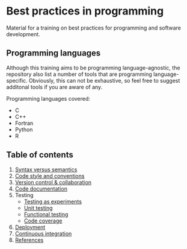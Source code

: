 # Best practices in programming

Material for a training on best practices for programming and software
development.


## Programming languages

Although this training aims to be programming language-agnostic, the repository
also list a number of tools that are programming language-specific.
Obviously, this can not be exhaustive, so feel free to suggest additonal
tools if you are aware of any.

Programming languages covered:

  * C
  * C++
  * Fortran
  * Python
  * R


## Table of contents

  1. [Syntax versus semantics](syntax_vs_semantics.md)
  1. [Code style and conventions](code_style.md)
  1. [Version control & collaboration](version_control.md)
  1. [Code documentation](documentation.md)
  1. Testing
     * [Testing as experiments](testing/testing_as_experiments.md)
     * [Unit testing](testing/unit_testing.md)
     * [Functional testing](testing/functional_testing.md)
     * [Code coverage](testing/code_coverage.md)
  1. [Deployment](deployment.md)
  1. [Continuous integration](continuous_integration.md)
  1. [References](references.md)
